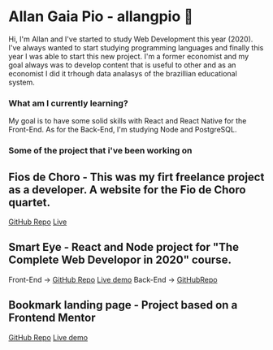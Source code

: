 # Allan Gaia Pio - allangpio 🔭

Hi, I'm Allan and I've started to study Web Development this year (2020). I've always wanted to start studying programming languages and finally this year I was able to start this new project. I'm a former economist and my goal always was to develop content that is useful to other and as an economist I did it trhough data analasys of the brazillian educational system.

### What am I currently learning?

My goal is to have some solid skills with React and React Native for the Front-End. As for the Back-End, I'm studying Node and PostgreSQL.

### Some of the project that i've been working on

**Fios de Choro** - This was my firt freelance project as a developer. A website for the Fio de Choro quartet.
---
[GitHub Repo](https://github.com/allangpio/fiosdechoro_site) [Live](http://www.fiosdechoro.com.br)

**Smart Eye** - React and Node project for __"The Complete Web Developor in 2020"__ course.
---
Front-End -> [GitHub Repo](https://github.com/allangpio/smart-eyes) [Live demo](https://smart-eye-face-recognition.herokuapp.com)
Back-End -> [GitHubRepo](https://github.com/allangpio/smart-brain-api)

**Bookmark landing page** - Project based on a Frontend Mentor
---
[GitHub Repo](https://github.com/allangpio/bookmark-landing-page) [Live demo](https://allangpio.github.io/bookmark-landing-page/)



<!--
**allangpio/allangpio** is a ✨ _special_ ✨ repository because its `README.md` (this file) appears on your GitHub profile.

Here are some ideas to get you started:

-  I’m currently working on ...
- 🌱 I’m currently learning ...
- 👯 I’m looking to collaborate on ...
- 🤔 I’m looking for help with ...
- 💬 Ask me about ...
- 📫 How to reach me: ...
- 😄 Pronouns: ...
- ⚡ Fun fact: ...
-->
